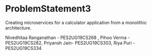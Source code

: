 # ProblemStatement3
Creating microservices for a calculator application from a monolithic architecture.


NIvedhitaa Ranganathan - PES2UG19CS268 , Pihoo Verma - PES2UG19CS282, Priyansh Jain- PES2UG19CS303, Riya Puri - PES2UG19CS334
